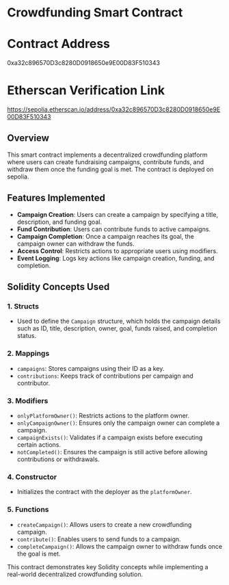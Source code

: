 # Crowdfunding Smart Contract

# Contract Address 
0xa32c896570D3c8280D0918650e9E00D83F510343

# Etherscan Verification Link
https://sepolia.etherscan.io/address/0xa32c896570D3c8280D0918650e9E00D83F510343

## Overview
This smart contract implements a decentralized crowdfunding platform where users can create fundraising campaigns, contribute funds, and withdraw them once the funding goal is met. The contract is deployed on sepolia.

## Features Implemented
- **Campaign Creation**: Users can create a campaign by specifying a title, description, and funding goal.
- **Fund Contribution**: Users can contribute funds to active campaigns.
- **Campaign Completion**: Once a campaign reaches its goal, the campaign owner can withdraw the funds.
- **Access Control**: Restricts actions to appropriate users using modifiers.
- **Event Logging**: Logs key actions like campaign creation, funding, and completion.

## Solidity Concepts Used
### 1. **Structs**
   - Used to define the `Campaign` structure, which holds the campaign details such as ID, title, description, owner, goal, funds raised, and completion status.

### 2. **Mappings**
   - `campaigns`: Stores campaigns using their ID as a key.
   - `contributions`: Keeps track of contributions per campaign and contributor.

### 3. **Modifiers**
   - `onlyPlatformOwner()`: Restricts actions to the platform owner.
   - `onlyCampaignOwner()`: Ensures only the campaign owner can complete a campaign.
   - `campaignExists()`: Validates if a campaign exists before executing certain actions.
   - `notCompleted()`: Ensures the campaign is still active before allowing contributions or withdrawals.

### 4. **Constructor**
   - Initializes the contract with the deployer as the `platformOwner`.

### 5. **Functions**
   - `createCampaign()`: Allows users to create a new crowdfunding campaign.
   - `contribute()`: Enables users to send funds to a campaign.
   - `completeCampaign()`: Allows the campaign owner to withdraw funds once the goal is met.


This contract demonstrates key Solidity concepts while implementing a real-world decentralized crowdfunding solution. 